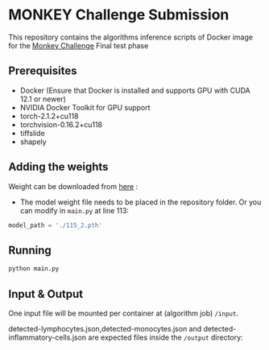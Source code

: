 # MONKEY Challenge Submission
This repository contains the algorithms inference scripts of Docker image  for  the [Monkey Challenge](https://monkey.grand-challenge.org/)  Final test phase

## Prerequisites
- Docker (Ensure that Docker is installed and supports GPU with CUDA 12.1 or newer)
- NVIDIA Docker Toolkit for GPU support
- torch-2.1.2+cu118 
- torchvision-0.16.2+cu118
- tiffslide
- shapely
## Adding the weights
Weight can be downloaded from [here](https://drive.google.com/file/d/13NEbhPwlyS-KYXKRp-KOp-2M-XpWMCUg/view?usp=sharing) :
- The model weight file  needs to be placed in the repository folder. Or you can modify in `main.py` at line 113:
```python
model_path = './115_2.pth'
```

## Running 
```python
python main.py
```

## Input & Output
One input file will be mounted per container at (algorithm job) `/input`.

detected-lymphocytes.json,detected-monocytes.json and detected-inflammatory-cells.json are expected files inside the `/output` directory:
